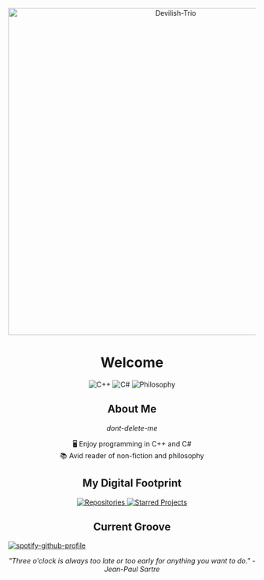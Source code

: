 <p align="center">
    <a href="https://github.com/Devilish-Trio">
        <img title="Devilish-Trio" src="https://media.tenor.com/teW802Rf-rIAAAAC/lain-serial-experiments-lain.gif" width="666"/>
    </a>
</p>

<h1 align="center">Welcome</h1>

<p align="center">
    <img src="https://img.shields.io/badge/C%2B%2B-00599C?style=for-the-badge&logo=c%2B%2B&logoColor=white" alt="C++">
    <img src="https://img.shields.io/badge/C%23-239120?style=for-the-badge&logo=c-sharp&logoColor=white" alt="C#">
    <img src="https://img.shields.io/badge/Philosophy-8B4513?style=for-the-badge&logo=bookstack&logoColor=white" alt="Philosophy">
</p>

<h2 align="center">About Me</h2>

<p align="center"> 
    <i>dont-delete-me</i>
</p>

<p align="center">
    🖥️ Enjoy programming in C++ and C#<br>
    📚 Avid reader of non-fiction and philosophy<br>
</p>

<h2 align="center">My Digital Footprint</h2>

<p align="center">
    <a href="https://github.com/Devilish-Trio?tab=repositories">
        <img src="https://img.shields.io/badge/Repositories-181717?style=for-the-badge&logo=github&logoColor=white" alt="Repositories">
    </a>
    <a href="https://github.com/Devilish-Trio?tab=stars">
        <img src="https://img.shields.io/badge/Starred%20Projects-FFD700?style=for-the-badge&logo=github&logoColor=black" alt="Starred Projects">
    </a>
</p>

<h2 align="center">Current Groove</h2>


<p align="left">
  <a href="https://github.com/kittinan/spotify-github-profile">
    <img src="https://spotify-github-profile.kittinanx.com/api/view?uid=ohbinary&cover_image=true&theme=novatorem&show_offline=true&background_color=121212&interchange=false&bar_color=53b14f&bar_color_cover=false" alt="spotify-github-profile">
  </a>
</p>

<p align="center">
    <i>"Three o'clock is always too late or too early for anything you want to do." -  Jean-Paul Sartre</i>
</p>
